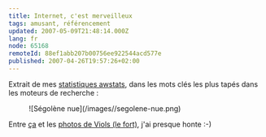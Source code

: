 ```yaml
---
title: Internet, c'est merveilleux
tags: amusant, référencement
updated: 2007-05-09T21:48:14.000Z
lang: fr
node: 65168
remoteId: 88ef1abb207b00756ee922544acd577e
published: 2007-04-26T19:57:26+02:00
---
```

 
Extrait de mes [statistiques awstats](/post/statistiques-web-avec-awstats-sous-ubuntu-en-mode-cgi), dans les mots clés les plus tapés dans les moteurs de recherche :

<figure class="object-center">![Ségolène nue](/images//segolene-nue.png)</figure>

 
Entre [ça](/post/segolene-nue) et les [photos de Viols (le fort)](http://photos.pwet.fr/villes-et-departements/herault-34/viols-le-fort/), j'ai presque honte :-)

